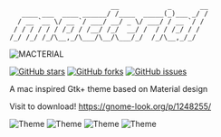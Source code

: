 ```
                         __            _       __
   ____ ___  ____ ______/ /____  _____(_)___ _/ /
  / __ `__ \/ __ `/ ___/ __/ _ \/ ___/ / __ `/ / 
 / / / / / / /_/ / /__/ /_/  __/ /  / / /_/ / /  
/_/ /_/ /_/\__,_/\___/\__/\___/_/  /_/\__,_/_/   
```

![MACTERIAL](https://cn.opendesktop.org/cache/85x85-crop/img/5/0/f/6/842afc8485cce7dea1a543cdb66c9e85c4b4.jpg)



[![GitHub stars](https://img.shields.io/github/stars/UROP-X/macterial)](https://github.com/UROP-X/macterial/stargazers)
[![GitHub forks](https://img.shields.io/github/forks/UROP-X/macterial)](https://github.com/UROP-X/macterial/network)
[![GitHub issues](https://img.shields.io/github/issues/UROP-X/macterial)](https://github.com/UROP-X/macterial/issues)


A mac inspired Gtk+ theme based on Material design

Visit to download!
https://gnome-look.org/p/1248255/

![Theme](https://cn.opendesktop.org/img/d/2/2/1/c8391836144f2089bf5cd802fb5f1691568a.png)
![Theme](https://cn.opendesktop.org/img/2/5/3/d/dcabc0803f6fc5fe380c1295fa23690ad271.png)
![Theme](https://cn.opendesktop.org/img/9/7/d/2/5cd2a213e377e2db02b97deed8ecc5d3e514.png)
![Theme](https://cn.opendesktop.org/img/2/d/8/5/fee149bf0925e0efc45d469c7c98729997b6.png)
